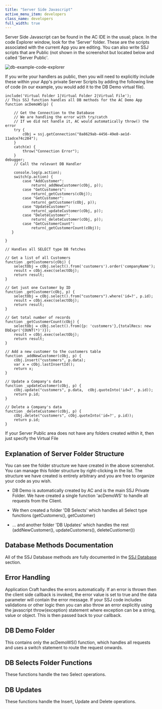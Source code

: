 ```yaml
---
title: "Server Side Javascript"
active_menu_item: developers
class_name: developers
full_width: true
---
```



Server Side Javascript can be found in the AC IDE in the usual; place. In the code Explorer window, look for the 'Server' folder. These are the scripts associated with the current App you are editing. You can also write SSJ scripts that are Public (not shown in the screenshot but located below and called 'Server Public'.

![db-example-code-explorer](/img/docs/db-example-code-explorer.png)

If you write your handlers as public, then you will need to explicitly include these within your App's private Server Scripts by adding the following line of code (in our example, you would add it to the DB Demo virtual file).

    include('Virtual Folder 1|Virtual Folder 2|Virtual File');
    // This SSJ function handles all DB methods for the AC Demo App
    function acDemoWS(p) {
     
        // Get the Connection to the Database
        // We are handling the error with try/catch
        // If we did not handle it, AC would automatically throw() the error
        try {
            cObj = ssj.getConnection("8a8629ab-4456-49e8-ae1d-11adce74c284");
        }
        catch(e) {
            throw("Connection Error");
        }
    debugger;  
        // Call the relevant DB Handler
        
        console.log(p.action);
        switch(p.action) {
            case "AddCustomer":
                return(_addNewCustomer(cObj, p));
            case "GetCustomers":
                return(_getCustomers(cObj));
            case "GetCustomer":
                return(_getCustomer(cObj, p));
            case "UpdateCustomer":
                return(_updateCustomer(cObj, p)); 
            case "DeleteCustomer":
                return(_deleteCustomer(cObj, p));         
            case "GetCustomerCount":
                return(_getCustomerCount(cObj)); 
       }
        
    }
     
    // Handles all SELECT type DB fetches
     
    // Get a list of all Customers
    function _getCustomers(cObj) {
        selectObj = cObj.select().from('customers').order('companyName');
        result = cObj.exec(selectObj);
        return result;
    }
     
    // Get just one Customer by ID
    function _getCustomer(cObj, p) {
        selectObj = cObj.select().from("customers").where('id=?', p.id);
        result = cObj.exec(selectObj);
        return result;
    }
     
    // Get total number of records
    function _getCustomerCount(cObj) {
        selectObj = cObj.select().from({p: 'customers'},{totalRecs: new DbExpr('COUNT(*)')});
        result = cObj.exec(selectObj);
        return result;
    }
     
    // Add a new customer to the customers table
    function _addNewCustomer(cObj, p) {
        cObj.insert("customers", p.data);
        var x = cObj.lastInsertId();
        return x;
    }
     
    // Update a Company's data
    function _updateCustomer(cObj, p) {
        cObj.update("customers", p.data,  cObj.quoteInto('id=?', p.id));
        return p.id;
    }
     
    // Delete a Company's data
    function _deleteCustomer(cObj, p) {
        cObj.delete("customers", cObj.quoteInto('id=?', p.id));
        return p.id;
    }
     
     
     
   

If your Server Public area does not have any folders created within it, then just specify the Virtual File

## Explanation of Server Folder Structure

You can see the folder structure we have created in the above screenshot. You can manage this folder structure by right-clicking in the list. The structure we have created is entirely arbitrary and you are free to organize your code as you wish.

 - DB Demo is automatically created by AC and is the main SSJ Private Folder. We have created a single function 'acDemoWS' to handle all requests from the Client.

 - We then created a folder 'DB Selects' which handles all Select type functions (getCustomers(), getCustomer)

 - ... and another folder 'DB Updates' which handles the rest (addNewCustomer(), updateCustomers(), deleteCustiomer())

## Database Methods Documentation

All of the SSJ Database methods are fully documented in the [SSJ Database](../../../scripting-apis/server-side-api/ssj-object/database/) section.

## Error Handling

Application Craft handles the errors automatically. If an error is thrown then the client side callback is invoked, the error value is set to true and the data parameter will contain the error message. If your SSJ code includes validations or other logic then you can also throw an error explicitly using the javascript throw(exception) statement where exception can be a string, value or object. This is then passed back to your callback.

## DB Demo Folder

This contains only the acDemoWS() function, which handles all requests and uses a switch statement to route the request onwards.

## DB Selects Folder Functions

These functions handle the two Select operations.

## DB Updates

These functions handle the Insert, Update and Delete operations.

